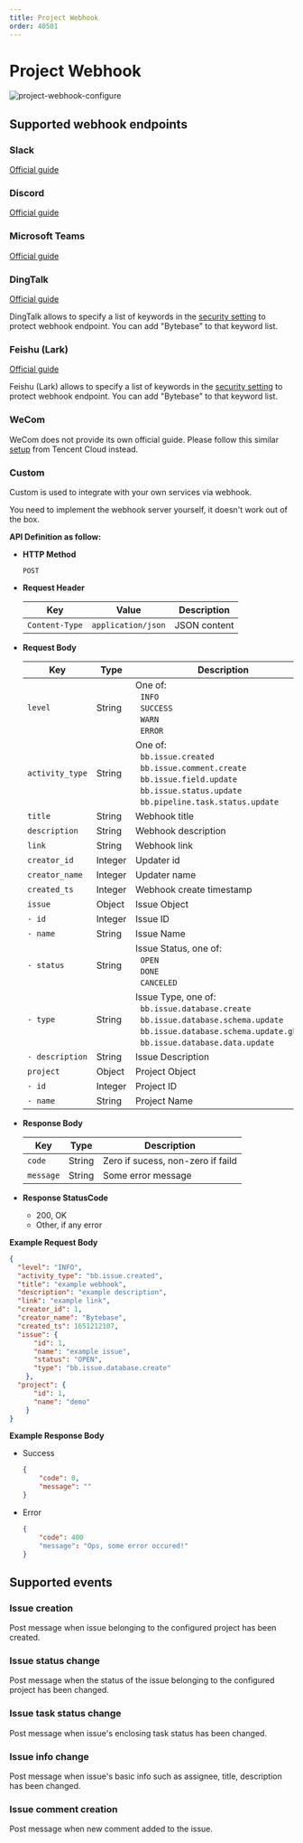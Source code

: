 ```yaml
---
title: Project Webhook
order: 40501
---
```


# Project Webhook

![project-webhook-configure](/static/docs-assets/project-webhook-configure.png)

## Supported webhook endpoints

### Slack

[Official guide](https://api.slack.com/messaging/webhooks)

### Discord

[Official guide](https://support.discord.com/hc/en-us/articles/228383668-Intro-to-Webhooks)

### Microsoft Teams

[Official guide](https://docs.microsoft.com/en-us/microsoftteams/platform/webhooks-and-connectors/how-to/add-incoming-webhook)

### DingTalk

[Official guide](https://developers.dingtalk.com/document/robots/custom-robot-access)

<hint-block type="info">

DingTalk allows to specify a list of keywords in the [security setting](https://developers.dingtalk.com/document/robots/customize-robot-security-settings) to protect webhook endpoint. You can add "Bytebase" to that keyword list.

</hint-block>

### Feishu (Lark)

[Official guide](https://www.feishu.cn/hc/zh-CN/articles/360024984973)

<hint-block type="info">

Feishu (Lark) allows to specify a list of keywords in the [security setting](https://www.feishu.cn/hc/zh-CN/articles/360024984973#lineguid-RahdJr) to protect webhook endpoint. You can add "Bytebase" to that keyword list.

</hint-block>

### WeCom

WeCom does not provide its own official guide. Please follow this similar [setup](https://intl.cloud.tencent.com/zh/document/product/614/39581) from Tencent Cloud instead.

### Custom

Custom is used to integrate with your own services via webhook.

<hint-block type="info">

You need to implement the webhook server yourself, it doesn't work out of the box.

</hint-block>

**API Definition as follow:**

- **HTTP Method**

  `POST`

- **Request Header**

  | Key            | Value              | Description  |
  | -------------- | ------------------ | ------------ |
  | `Content-Type` | `application/json` | JSON content |

- **Request Body**

  | Key          | Type            | Description  |
  | ------------ | ---------------- | ------------ |
  | `level` | String | One of: <br/>&nbsp;&nbsp;`INFO`<br/>&nbsp;&nbsp;`SUCCESS`<br/>&nbsp;&nbsp;`WARN`<br/>&nbsp;&nbsp;`ERROR` |
  | `activity_type` | String | One of: <br/>&nbsp;&nbsp;`bb.issue.created`<br/>&nbsp;&nbsp;`bb.issue.comment.create`<br/>&nbsp;&nbsp;`bb.issue.field.update`<br/>&nbsp;&nbsp;`bb.issue.status.update`<br/>&nbsp;&nbsp;`bb.pipeline.task.status.update`  |
  | `title` | String | Webhook title |
  | `description` | String | Webhook description |
  | `link` | String | Webhook link |
  | `creator_id` | Integer  | Updater id |
  | `creator_name` | Integer  | Updater name |
  | `created_ts` | Integer  | Webhook create timestamp |
  | `issue` | Object  | Issue Object |
  | `- id` | Integer  | Issue ID |
  | `- name` | String  | Issue Name |
  | `- status` | String  | Issue Status, one of: <br/>&nbsp;&nbsp;`OPEN`<br/>&nbsp;&nbsp;`DONE`<br/>&nbsp;&nbsp;`CANCELED`|
  | `- type`   | String  | Issue Type, one of: <br/>&nbsp;&nbsp;`bb.issue.database.create`<br/>&nbsp;&nbsp;`bb.issue.database.schema.update`<br/>&nbsp;&nbsp;`bb.issue.database.schema.update.ghost`<br/>&nbsp;&nbsp;`bb.issue.database.data.update`| 
  | `- description`| String | Issue Description|
  | `project` | Object | Project Object |
  | `- id`    | Integer | Project ID |
  | `- name`  | String  | Project Name |

- **Response Body**

  | Key          | Type            | Description  |
  | ------------ | ---------------- | ------------ |
  | `code` | String | Zero if sucess, non-zero if faild  |
  | `message` | String |  Some error message   |

- **Response StatusCode**
  - 200, OK
  - Other, if any error

**Example Request Body**
```json
{
  "level": "INFO", 
  "activity_type": "bb.issue.created", 
  "title": "example webhook", 
  "description": "example description",
  "link": "example link",
  "creator_id": 1, 
  "creator_name": "Bytebase", 
  "created_ts": 1651212107,
  "issue": {
      "id": 1,
      "name": "example issue",
      "status": "OPEN",
      "type": "bb.issue.database.create"
    },
  "project": {
      "id": 1,
      "name": "demo"
    }
}
```
**Example Response Body**
- Success
  ```json
  {
      "code": 0,
      "message": ""
  }
  ```
- Error
  ```json
  {
      "code": 400
      "message": "Ops, some error occured!"
  }
  ```

## Supported events

### Issue creation

Post message when issue belonging to the configured project has been created.

### Issue status change

Post message when the status of the issue belonging to the configured project has been changed.

### Issue task status change

Post message when issue's enclosing task status has been changed.

### Issue info change

Post message when issue's basic info such as assignee, title, description has been changed.

### Issue comment creation

Post message when new comment added to the issue.
